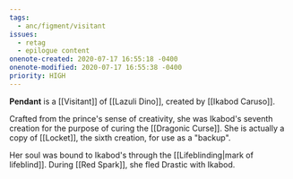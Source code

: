 ```yaml
---
tags:
  - anc/figment/visitant
issues:
  - retag
  - epilogue content
onenote-created: 2020-07-17 16:55:18 -0400
onenote-modified: 2020-07-17 16:55:38 -0400
priority: HIGH
---
```

**Pendant** is a [[Visitant]] of [[Lazuli Dino]], created by [[Ikabod Caruso]].

Crafted from the prince's sense of creativity, she was Ikabod's seventh creation for the purpose of curing the [[Dragonic Curse]]. She is actually a copy of [[Locket]], the sixth creation, for use as a "backup".

Her soul was bound to Ikabod's through the [[Lifeblinding|mark of lifeblind]]. During [[Red Spark]], she fled Drastic with Ikabod.